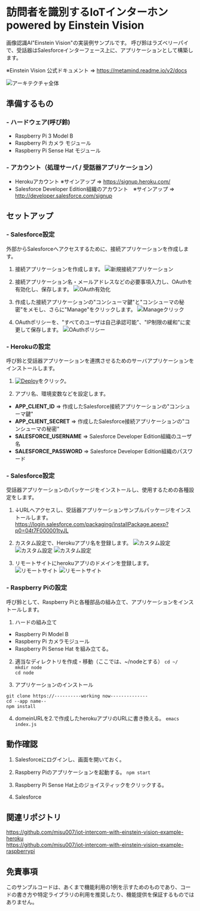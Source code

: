 # 訪問者を識別するIoTインターホン powered by Einstein Vision

画像認識AI"Einstein Vision"の実装例サンプルです。 呼び鈴はラズベリーパイで、受話器はSalesforceインターフェース上に、アプリケーションとして構築します。

※Einstein Vision 公式ドキュメント ⇒ <https://metamind.readme.io/v2/docs>

![アーキテクチャ全体](https://github.com/misu007/iot-intercom-with-einstein-vision-example/raw/master/img/img001.png)

## 準備するもの
### - ハードウェア(呼び鈴)
* Raspberry Pi 3 Model B
* Raspberry Pi カメラ モジュール
* Raspberry Pi Sense Hat モジュール

### - アカウント（処理サーバ / 受話器アプリケーション）
* Herokuアカウント ※サインアップ ⇒ <https://signup.heroku.com/>
* Salesforce Developer Edition組織のアカウント　※サインアップ ⇒ <http://developer.salesforce.com/signup>

## セットアップ
### - Salesforce設定
外部からSalesforceへアクセスするために、接続アプリケーションを作成します。    

1. 接続アプリケーションを作成します。
![新規接続アプリケーション](https://github.com/misu007/iot-intercom-with-einstein-vision-example/raw/master/img/img101.png)

2. 接続アプリケーション名・メールアドレスなどの必要事項入力し、OAuthを有効化し、保存します。
![OAuth有効化](https://github.com/misu007/iot-intercom-with-einstein-vision-example/raw/master/img102.png)

3. 作成した接続アプリケーションの"コンシューマ鍵"と"コンシューマの秘密"をメモし、さらに"Manage"をクリックします。
![Manageクリック](https://github.com/misu007/iot-intercom-with-einstein-vision-example/raw/master/img103.png)

4. OAuthポリシーを、"すべてのユーザは自己承認可能"、"IP制限の緩和"に変更して保存します。
![OAuthポリシー](https://github.com/misu007/iot-intercom-with-einstein-vision-example/raw/master/img104.png)


### - Herokuの設定
呼び鈴と受話器アプリケーションを連携させるためのサーバアプリケーションをインストールします。  
  
1. [![Deploy](https://www.herokucdn.com/deploy/button.svg)](https://heroku.com/deploy?template=https://github.com/misu007/iot-intercom-with-einstein-vision-example-heroku/tree/master)をクリック。

2. アプリ名、環境変数などを設定します。
* **APP_CLIENT_ID** ⇒ 作成したSalesforce接続アプリケーションの"コンシューマ鍵"
* **APP_CLIENT_SECRET** ⇒ 作成したSalesforce接続アプリケーションの"コンシューマの秘密"
* **SALESFORCE_USERNAME** ⇒ Salesforce Developer Edition組織のユーザ名
* **SALESFORCE_PASSWORD** ⇒ Salesforce Developer Edition組織のパスワード

### - Salesforce設定
受話器アプリケーションのパッケージをインストールし、使用するための各種設定をします。  

1. ↓URLへアクセスし、受話器アプリケーションサンプルパッケージをインストールします。 
<https://login.salesforce.com/packaging/installPackage.apexp?p0=04t7F000001tyJL>

2. カスタム設定で、Herokuアプリ名を登録します。
![カスタム設定](https://github.com/misu007/iot-intercom-with-einstein-vision-example/raw/master/img/img301.png)
![カスタム設定](https://github.com/misu007/iot-intercom-with-einstein-vision-example/raw/master/img/img302.png)
![カスタム設定](https://github.com/misu007/iot-intercom-with-einstein-vision-example/raw/master/img/img303.png)

3. リモートサイトにherokuアプリのドメインを登録します。
![リモートサイト](https://github.com/misu007/iot-intercom-with-einstein-vision-example/raw/master/img/img311.png)
![リモートサイト](https://github.com/misu007/iot-intercom-with-einstein-vision-example/raw/master/img/img312.png)

### - Raspberry Piの設定
呼び鈴として、Raspberry Piと各種部品の組み立て、アプリケーションをインストールします。  
  
1. ハードの組み立て
* Raspberry Pi Model B
* Raspberry Pi カメラモジュール
* Raspberry Pi Sense Hat
を組み立てる。

2. 適当なディレクトリを作成・移動（ここでは、~/nodeとする）
`cd ~/`  
`mkdir node`  
`cd node`  

3. アプリケーションのインストール

`git clone https://----------working now--------------`  
`cd --app name--`  
`npm install`  

4. domeinURLを2.で作成したherokuアプリのURLに書き換える。
`emacs index.js`  


## 動作確認
1. Salesforceにログインし、画面を開いておく。

2. Raspberry Piのアプリケーションを起動する。
`npm start`

3. Raspberry Pi Sense Hat上のジョイスティックをクリックする。

4. Salesforce


## 関連リポジトリ
<https://github.com/misu007/iot-intercom-with-einstein-vision-example-heroku>  
<https://github.com/misu007/iot-intercom-with-einstein-vision-example-raspberrypi>  

## 免責事項
このサンプルコードは、あくまで機能利用の1例を示すためのものであり、コードの書き方や特定ライブラリの利用を推奨したり、機能提供を保証するものではありません。


